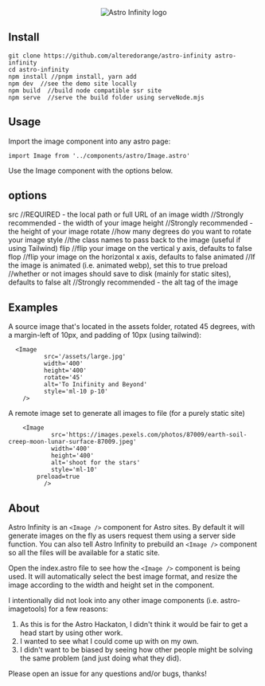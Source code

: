 <p align="center">
<img  src="./AstroInfinity.gif" alt="Astro Infinity logo">
</p>

## Install

```
git clone https://github.com/alteredorange/astro-infinity astro-infinity
cd astro-infinity
npm install //pnpm install, yarn add
npm dev  //see the demo site locally
npm build  //build node compatible ssr site
npm serve  //serve the build folder using serveNode.mjs
```

## Usage

Import the image component into any astro page:

```
import Image from '../components/astro/Image.astro'
```

Use the Image component with the options below.

## options

src //REQUIRED - the local path or full URL of an image
width //Strongly recommended - the width of your image
height //Strongly recommended - the height of your image
rotate //how many degrees do you want to rotate your image
style //the class names to pass back to the image (useful if using Tailwind)
flip //flip your image on the vertical y axis, defaults to false
flop //flip your image on the horizontal x axis, defaults to false
animated //If the image is animated (i.e. animated webp), set this to true
preload //whether or not images should save to disk (mainly for static sites), defaults to false
alt //Strongly recommended - the alt tag of the image

## Examples

A source image that's located in the assets folder, rotated 45 degrees, with a margin-left of 10px, and padding of 10px (using tailwind):

```
  <Image
          src='/assets/large.jpg'
          width='400'
          height='400'
          rotate='45'
          alt='To Inifinity and Beyond'
          style='ml-10 p-10'
	/>
```

A remote image set to generate all images to file (for a purely static site)

```
    <Image
            src='https://images.pexels.com/photos/87009/earth-soil-creep-moon-lunar-surface-87009.jpeg'
            width='400'
            height='400'
            alt='shoot for the stars'
            style='ml-10'
	    preload=true
          />
```

## About

Astro Infinity is an `<Image />` component for Astro sites. By default it will generate images on the fly as users request them using a server side function. You can also tell Astro Infinity to prebuild an `<Image />` component so all the files will be available for a static site.

Open the index.astro file to see how the `<Image />` component is being used. It will automatically select the best image format, and resize the image according to the width and height set in the component.

I intentionally did not look into any other image components (i.e. astro-imagetools) for a few reasons:

1. As this is for the Astro Hackaton, I didn't think it would be fair to get a head start by using other work.
2. I wanted to see what I could come up with on my own.
3. I didn't want to be biased by seeing how other people might be solving the same problem (and just doing what they did).

Please open an issue for any questions and/or bugs, thanks!

